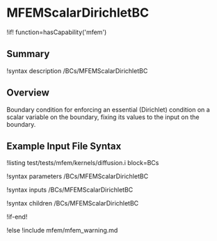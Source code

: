 # MFEMScalarDirichletBC

!if! function=hasCapability('mfem')

## Summary

!syntax description /BCs/MFEMScalarDirichletBC

## Overview

Boundary condition for enforcing an essential (Dirichlet) condition on a scalar variable on the
boundary, fixing its values to the input on the boundary.

## Example Input File Syntax

!listing test/tests/mfem/kernels/diffusion.i block=BCs

!syntax parameters /BCs/MFEMScalarDirichletBC

!syntax inputs /BCs/MFEMScalarDirichletBC

!syntax children /BCs/MFEMScalarDirichletBC

!if-end!

!else
!include mfem/mfem_warning.md

